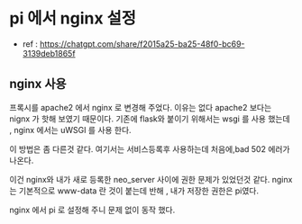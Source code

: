 # pi 에서 nginx 설정
* ref : https://chatgpt.com/share/f2015a25-ba25-48f0-bc69-3139deb1865f
## nginx 사용
프록시를 apache2 에서 nginx 로 변경해 주었다.
이유는 없다  apache2 보다는 nignx 가 핫해 보였기 때문이다.
기존에 flask와 붙이기 위해서는 wsgi 를 사용 했는데 ,
nginx 에서는 uWSGI 를 사용 한다.

이 방법은 좀 다른것 같다. 여기서는 서비스등록후 사용하는데 
처음에,bad 502 에러가 나온다. 

이건 nginx와 내가 새로 등록한 neo_server 사이에 권한 문제가 있었던것 같다. 
nginx 는 기본적으로 www-data 란 것이 붙는데 반해 , 내가 저장한 권한은 pi였다.


nginx 에서 pi 로 설정해 주니 문제 없이 동작 했다.


